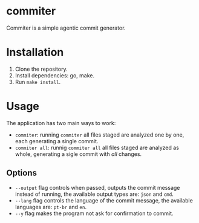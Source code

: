 # commiter
Commiter is a simple agentic commit generator.

# Installation

1. Clone the repository.
2. Install dependencies: go, make.
3. Run `make install`.

# Usage

The application has two main ways to work:

- `commiter`: running `commiter` all files staged are analyzed one by one, each generating a single commit.
- `commiter all`: runnig `commiter all` all files staged are analyzed as whole, generating a sigle commit with  _all_ changes.

## Options

- `--output` flag controls when passed, outputs the commit message instead of running, the available output types are: `json` and `cmd`.
- `--lang` flag controls the language of the commit message, the available languages are: `pt-br` and `en`.
- `--y` flag makes the program not ask for confirmation to commit.
